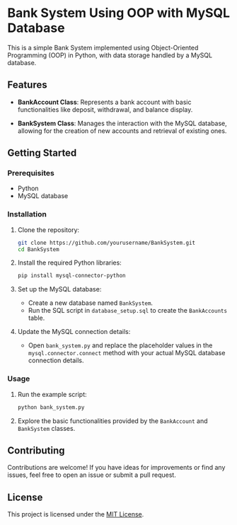 # Bank System Using OOP with MySQL Database

This is a simple Bank System implemented using Object-Oriented Programming (OOP) in Python, with data storage handled by a MySQL database.

## Features

- **BankAccount Class**: Represents a bank account with basic functionalities like deposit, withdrawal, and balance display.

- **BankSystem Class**: Manages the interaction with the MySQL database, allowing for the creation of new accounts and retrieval of existing ones.

## Getting Started

### Prerequisites

- Python
- MySQL database

### Installation

1. Clone the repository:

    ```bash
    git clone https://github.com/yourusername/BankSystem.git
    cd BankSystem
    ```

2. Install the required Python libraries:

    ```bash
    pip install mysql-connector-python
    ```

3. Set up the MySQL database:
    - Create a new database named `BankSystem`.
    - Run the SQL script in `database_setup.sql` to create the `BankAccounts` table.

4. Update the MySQL connection details:
    - Open `bank_system.py` and replace the placeholder values in the `mysql.connector.connect` method with your actual MySQL database connection details.

### Usage

1. Run the example script:

    ```bash
    python bank_system.py
    ```

2. Explore the basic functionalities provided by the `BankAccount` and `BankSystem` classes.

## Contributing

Contributions are welcome! If you have ideas for improvements or find any issues, feel free to open an issue or submit a pull request.

## License

This project is licensed under the [MIT License](LICENSE).
